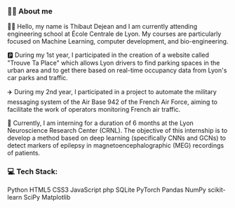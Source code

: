 ### 👨‍🎓 About me 

👨‍💻 Hello, my name is Thibaut Dejean and I am currently attending engineering school at École Centrale de Lyon. My courses are particularly focused on Machine Learning, computer development, and bio-engineering.

🅿️ During my 1st year, I participated in the creation of a website called "Trouve Ta Place" which allows Lyon drivers to find parking spaces in the urban area and to get there based on real-time occupancy data from Lyon's car parks and traffic.

✈️ During my 2nd year, I participated in a project to automate the military messaging system of the Air Base 942 of the French Air Force, aiming to facilitate the work of operators monitoring French air traffic.

🧠 Currently, I am interning for a duration of 6 months at the Lyon Neuroscience Research Center (CRNL). The objective of this internship is to develop a method based on deep learning (specifically CNNs and GCNs) to detect markers of epilepsy in magnetoencephalographic (MEG) recordings of patients.

### 💻 Tech Stack:

Python HTML5 CSS3 JavaScript php SQLite PyTorch Pandas NumPy scikit-learn SciPy Matplotlib

